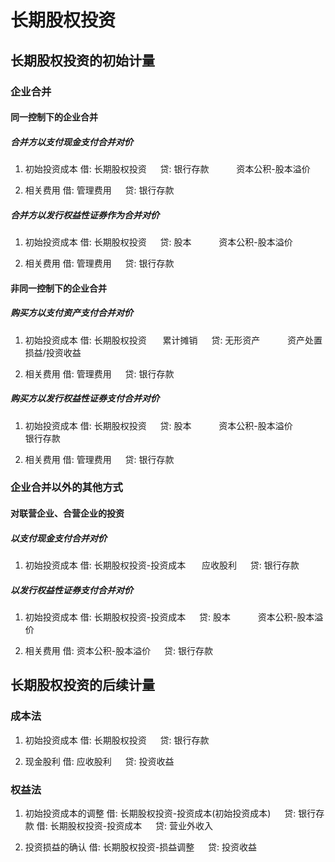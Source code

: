 # 长期股权投资

## 长期股权投资的初始计量

### 企业合并

#### 同一控制下的企业合并

##### 合并方以支付现金支付合并对价

1. 初始投资成本
借: 长期股权投资
&emsp; 贷: 银行存款
&emsp; &ensp; &ensp; 资本公积-股本溢价

2. 相关费用
借: 管理费用
&emsp; 贷: 银行存款

##### 合并方以发行权益性证券作为合并对价

1. 初始投资成本
借: 长期股权投资
&emsp; 贷: 股本
&emsp; &ensp; &ensp; 资本公积-股本溢价

2. 相关费用
借: 管理费用
&emsp; 贷: 银行存款

#### 非同一控制下的企业合并

##### 购买方以支付资产支付合并对价

1. 初始投资成本
借: 长期股权投资
&ensp; &ensp; 累计摊销
&emsp; 贷: 无形资产
&emsp; &ensp; &ensp; 资产处置损益/投资收益

2. 相关费用
借: 管理费用
&emsp; 贷: 银行存款

##### 购买方以发行权益性证券支付合并对价

1. 初始投资成本
借: 长期股权投资
&emsp; 贷: 股本
&emsp; &ensp; &ensp; 资本公积-股本溢价
&emsp; &ensp; &ensp; 银行存款

2. 相关费用
借: 管理费用
&emsp; 贷: 银行存款

### 企业合并以外的其他方式

#### 对联营企业、合营企业的投资

##### 以支付现金支付合并对价

1. 初始投资成本
借: 长期股权投资-投资成本
&ensp; &ensp; 应收股利
&emsp; 贷: 银行存款

##### 以发行权益性证券支付合并对价

1. 初始投资成本
借: 长期股权投资-投资成本
&emsp; 贷: 股本
&emsp; &ensp; &ensp; 资本公积-股本溢价

2. 相关费用
借: 资本公积-股本溢价
&emsp; 贷: 银行存款

## 长期股权投资的后续计量

### 成本法

1. 初始投资成本
借: 长期股权投资
&emsp; 贷: 银行存款

2. 现金股利
借: 应收股利
&emsp; 贷: 投资收益

### 权益法

1. 初始投资成本的调整
借: 长期股权投资-投资成本(初始投资成本)
&emsp; 贷: 银行存款
借: 长期股权投资-投资成本
&emsp; 贷: 营业外收入

2. 投资损益的确认
借: 长期股权投资-损益调整
&emsp; 贷: 投资收益